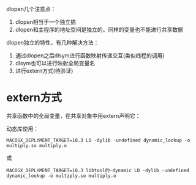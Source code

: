 dlopen几个注意点：

1. dlopen相当于一个独立插
2. dlopen和主程序的地址空间是独立的。同样的变量也不能进行共享数据


dlopen独立的特性，有几种解决方法：

1. 通过dlopen之后dlsym进行函数映射传递交互(类似线程的调用)
2. dlsym也可以进行映射全局变量名
3. 进行extern方式(待验证)



# extern方式

共享函数中的全局变量，在共享对象中用extern声明它：

动态库使用：

```
MACOSX_DEPLYMENT_TARGET=10.3 LD -dylib -undefined dynamic_lookup -o multiply.so multiply.o
```
或

```
MACOSX_DEPLYMENT_TARGET=10.3 libtool的-dynamic LD -dylib -undefined dynamic_lookup -o multiply.so multiply.o
```